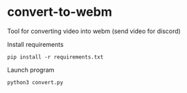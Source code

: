 # convert-to-webm
Tool for converting video into webm (send video for discord)

Install requirements
```terminal
pip install -r requirements.txt
```
Launch program
```terminal
python3 convert.py
```
